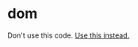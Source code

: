 # dom

Don't use this code. [Use this instead.](https://developer.mozilla.org/en-US/docs/Web/Web_Components)
